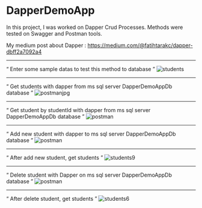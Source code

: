 # DapperDemoApp

In this project, I was worked on Dapper Crud Processes. Methods were tested on Swagger and Postman tools.

My medium post about Dapper : https://medium.com/@fatihtarakc/dapper-dbff2a7092a4

----------------------------------------------------------------------------------------------------------

“ Enter some sample datas to test this method to database ”
![students](https://github.com/user-attachments/assets/31e444b3-cb76-4b8a-bbba-d9632286d479)

----------------------------------------------------------------------------------------------------------

“ Get students with dapper from ms sql server DapperDemoAppDb database ”
![postmanjpg](https://github.com/user-attachments/assets/5d923bf3-fdaa-4cbd-85de-6a64e7c7a324)

----------------------------------------------------------------------------------------------------------

“ Get student by studentId with dapper from ms sql server DapperDemoAppDb database ”
![postman](https://github.com/user-attachments/assets/ae7b0f78-83b7-4b69-ae67-c4b92b74c479)

----------------------------------------------------------------------------------------------------------

“ Add new student with dapper to ms sql server DapperDemoAppDb database ”
![postman](https://github.com/user-attachments/assets/4745cfc9-1890-4bce-811b-72570ad85e0b)

----------------------------------------------------------------------------------------------------------

“ After add new student, get students ”
![students9](https://github.com/user-attachments/assets/9b6ae35c-fbd6-4321-b73c-569bf4c0783c)

----------------------------------------------------------------------------------------------------------

“ Delete student with Dapper on ms sql server DapperDemoAppDb database ”
![postman](https://github.com/user-attachments/assets/931957b8-593b-4b65-9b1e-f421c23d6226)

----------------------------------------------------------------------------------------------------------

“ After delete student, get students ”
![students6](https://github.com/user-attachments/assets/2c64e0b7-19c9-443d-896f-c30ed7eca934)

